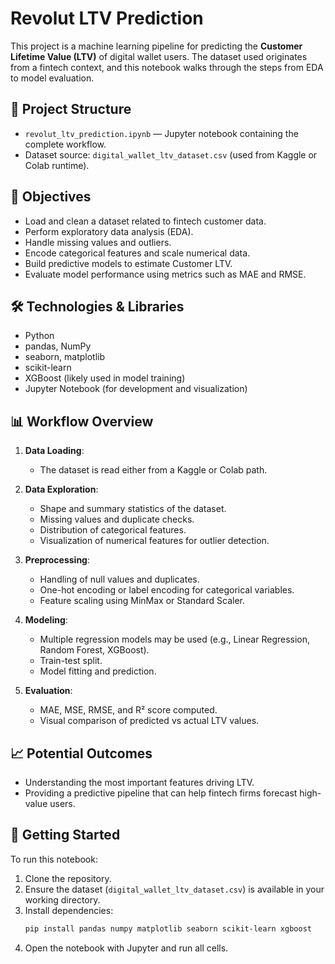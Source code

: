 # Revolut LTV Prediction

This project is a machine learning pipeline for predicting the **Customer Lifetime Value (LTV)** of digital wallet users. The dataset used originates from a fintech context, and this notebook walks through the steps from EDA to model evaluation.

## 📂 Project Structure

- `revolut_ltv_prediction.ipynb` — Jupyter notebook containing the complete workflow.
- Dataset source: `digital_wallet_ltv_dataset.csv` (used from Kaggle or Colab runtime).

## 🧠 Objectives

- Load and clean a dataset related to fintech customer data.
- Perform exploratory data analysis (EDA).
- Handle missing values and outliers.
- Encode categorical features and scale numerical data.
- Build predictive models to estimate Customer LTV.
- Evaluate model performance using metrics such as MAE and RMSE.

## 🛠️ Technologies & Libraries

- Python
- pandas, NumPy
- seaborn, matplotlib
- scikit-learn
- XGBoost (likely used in model training)
- Jupyter Notebook (for development and visualization)

## 📊 Workflow Overview

1. **Data Loading**:
   - The dataset is read either from a Kaggle or Colab path.

2. **Data Exploration**:
   - Shape and summary statistics of the dataset.
   - Missing values and duplicate checks.
   - Distribution of categorical features.
   - Visualization of numerical features for outlier detection.

3. **Preprocessing**:
   - Handling of null values and duplicates.
   - One-hot encoding or label encoding for categorical variables.
   - Feature scaling using MinMax or Standard Scaler.

4. **Modeling**:
   - Multiple regression models may be used (e.g., Linear Regression, Random Forest, XGBoost).
   - Train-test split.
   - Model fitting and prediction.

5. **Evaluation**:
   - MAE, MSE, RMSE, and R² score computed.
   - Visual comparison of predicted vs actual LTV values.

## 📈 Potential Outcomes

- Understanding the most important features driving LTV.
- Providing a predictive pipeline that can help fintech firms forecast high-value users.

## 🚀 Getting Started

To run this notebook:
1. Clone the repository.
2. Ensure the dataset (`digital_wallet_ltv_dataset.csv`) is available in your working directory.
3. Install dependencies:
   ```bash
   pip install pandas numpy matplotlib seaborn scikit-learn xgboost
   ```
4. Open the notebook with Jupyter and run all cells.
